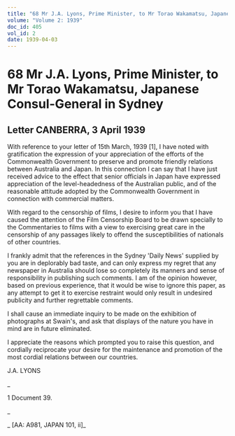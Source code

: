 ```yaml
---
title: "68 Mr J.A. Lyons, Prime Minister, to Mr Torao Wakamatsu, Japanese Consul-General in Sydney"
volume: "Volume 2: 1939"
doc_id: 405
vol_id: 2
date: 1939-04-03
---
```


# 68 Mr J.A. Lyons, Prime Minister, to Mr Torao Wakamatsu, Japanese Consul-General in Sydney

## Letter CANBERRA, 3 April 1939

With reference to your letter of 15th March, 1939 [1], I have noted with gratification the expression of your appreciation of the efforts of the Commonwealth Government to preserve and promote friendly relations between Australia and Japan. In this connection I can say that I have just received advice to the effect that senior officials in Japan have expressed appreciation of the level-headedness of the Australian public, and of the reasonable attitude adopted by the Commonwealth Government in connection with commercial matters.

With regard to the censorship of films, I desire to inform you that I have caused the attention of the Film Censorship Board to be drawn specially to the Commentaries to films with a view to exercising great care in the censorship of any passages likely to offend the susceptibilities of nationals of other countries.

I frankly admit that the references in the Sydney 'Daily News' supplied by you are in deplorably bad taste, and can only express my regret that any newspaper in Australia should lose so completely its manners and sense of responsibility in publishing such comments. I am of the opinion however, based on previous experience, that it would be wise to ignore this paper, as any attempt to get it to exercise restraint would only result in undesired publicity and further regrettable comments.

I shall cause an immediate inquiry to be made on the exhibition of photographs at Swain's, and ask that displays of the nature you have in mind are in future eliminated.

I appreciate the reasons which prompted you to raise this question, and cordially reciprocate your desire for the maintenance and promotion of the most cordial relations between our countries.

J.A. LYONS

_

1 Document 39.

_

_ [AA: A981, JAPAN 101, ii]_
